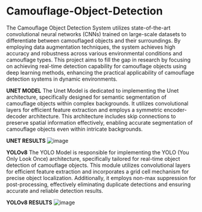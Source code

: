 # Camouflage-Object-Detection
 
The Camouflage Object Detection System utilizes state-of-the-art convolutional neural networks (CNNs) trained on large-scale datasets to differentiate between camouflaged objects and their surroundings. By employing data augmentation techniques, the system achieves high accuracy and robustness across various environmental conditions and camouflage types. This project aims to fill the gap in research by focusing on achieving real-time detection capability for camouflage objects using deep learning methods, enhancing the practical applicability of camouflage detection systems in dynamic environments.

**UNET MODEL**
The Unet Model is dedicated to implementing the Unet architecture, specifically designed for semantic segmentation of camouflage objects within complex backgrounds. It utilizes convolutional layers for efficient feature extraction and employs a symmetric encoder-decoder architecture. This architecture includes skip connections to preserve spatial information effectively, enabling accurate segmentation of camouflage objects even within intricate backgrounds.

**UNET RESULTS**
![image](https://github.com/user-attachments/assets/2c9e49c8-5051-41b1-ba2b-066e64f410e8)


**YOLOv8**
The YOLO Model is responsible for implementing the YOLO (You Only Look Once) architecture, specifically tailored for real-time object detection of camouflage objects. This module utilizes convolutional layers for efficient feature extraction and incorporates a grid cell mechanism for precise object localization. Additionally, it employs non-max suppression for post-processing, effectively eliminating duplicate detections and ensuring accurate and reliable detection results.


**YOLOv8 RESULTS**
![image](https://github.com/user-attachments/assets/eacdc03f-a16e-47da-a1b2-7c10ded13c43)








